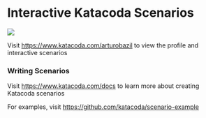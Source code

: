 # Interactive Katacoda Scenarios

[![](http://shields.katacoda.com/katacoda/arturobazil/count.svg)](https://www.katacoda.com/arturobazil "Get your profile on Katacoda.com")

Visit https://www.katacoda.com/arturobazil to view the profile and interactive scenarios

### Writing Scenarios
Visit https://www.katacoda.com/docs to learn more about creating Katacoda scenarios

For examples, visit https://github.com/katacoda/scenario-example
